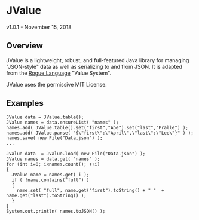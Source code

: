# JValue
v1.0.1 - November 15, 2018

## Overview
JValue is a lightweight, robust, and full-featured Java library for managing "JSON-style" data as well as serializing to and from JSON. It is adapted from the [Rogue Language](https://github.com/AbePralle/Rogue) "Value System".

JValue uses the permissive MIT License.

## Examples
    JValue data = JValue.table();
    JValue names = data.ensureList( "names" );
    names.add( JValue.table().set("first","Abe").set("last","Pralle") );
    names.add( JValue.parse( "{\"first\":\"April\",\"last\":\"Lee\"}" ) );
    names.save( new File("Data.json") );
    ...

    JValue data  = JValue.load( new File("Data.json") );
    JValue names = data.get( "names" );
    for (int i=0; i<names.count(); ++i)
    {
      JValue name = names.get( i );
      if ( !name.contains("full") )
      {
        name.set( "full", name.get("first").toString() + " "  + name.get("last").toString() );
      }
    }
    System.out.println( names.toJSON() );

